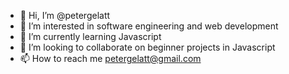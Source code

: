 - 👋 Hi, I’m @petergelatt
- 👀 I’m interested in software engineering and web development
- 🌱 I’m currently learning Javascript
- 💞️ I’m looking to collaborate on beginner projects in Javascript
- 📫 How to reach me petergelatt@gmail.com

<!---
petergelatt/petergelatt is a ✨ special ✨ repository because its `README.md` (this file) appears on your GitHub profile.
You can click the Preview link to take a look at your changes.
--->
